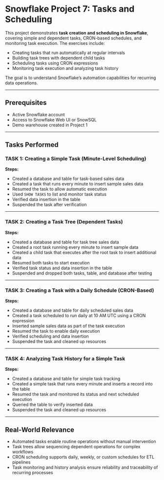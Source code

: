 # Snowflake Project 7: Tasks and Scheduling

This project demonstrates **task creation and scheduling in Snowflake**, covering simple and dependent tasks, CRON-based schedules, and monitoring task execution. The exercises include:  

- Creating tasks that run automatically at regular intervals  
- Building task trees with dependent child tasks  
- Scheduling tasks using CRON expressions  
- Monitoring task execution and analyzing task history  

The goal is to understand Snowflake’s automation capabilities for recurring data operations.

---

## Prerequisites

- Active Snowflake account  
- Access to Snowflake Web UI or SnowSQL  
- Demo warehouse created in Project 1  

---

## Tasks Performed

### TASK 1: Creating a Simple Task (Minute-Level Scheduling)

**Steps:**  
- Created a database and table for task-based sales data  
- Created a task that runs every minute to insert sample sales data  
- Resumed the task to allow automatic execution  
- Used `SHOW TASKS` to list and monitor task status  
- Verified data insertion in the table  
- Suspended the task after verification  

---

### TASK 2: Creating a Task Tree (Dependent Tasks)

**Steps:**  
- Created a database and table for task tree sales data  
- Created a root task running every minute to insert sample data  
- Created a child task that executes after the root task to insert additional data  
- Resumed both tasks to start execution  
- Verified task status and data insertion in the table  
- Suspended and dropped both tasks, table, and database after testing  

---

### TASK 3: Creating a Task with a Daily Schedule (CRON-Based)

**Steps:**  
- Created a database and table for daily scheduled sales data  
- Created a task scheduled to run daily at 10 AM UTC using a CRON expression  
- Inserted sample sales data as part of the task execution  
- Resumed the task to enable daily execution  
- Verified scheduling and data insertion  
- Suspended the task and cleaned up resources  

---

### TASK 4: Analyzing Task History for a Simple Task

**Steps:**  
- Created a database and table for simple task tracking  
- Created a simple task that runs every minute and inserts a record into the table  
- Resumed the task and monitored its status and next scheduled execution  
- Queried the table to verify inserted data  
- Suspended the task and cleaned up resources  

---

## Real-World Relevance

- Automated tasks enable routine operations without manual intervention  
- Task trees allow sequencing dependent operations for complex workflows  
- CRON scheduling supports daily, weekly, or custom schedules for ETL pipelines  
- Task monitoring and history analysis ensure reliability and traceability of recurring processes

